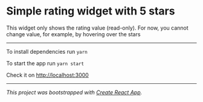 # Simple rating widget with 5 stars

This widget only shows the rating value (read-only). 
For now, you cannot change value, for example, by hovering over the stars

----

To install dependencies run `yarn`

To start the app run `yarn start`

Check it on [http://localhost:3000](http://localhost:3000)

-----
_This project was bootstrapped with [Create React App](https://github.com/facebook/create-react-app)._
